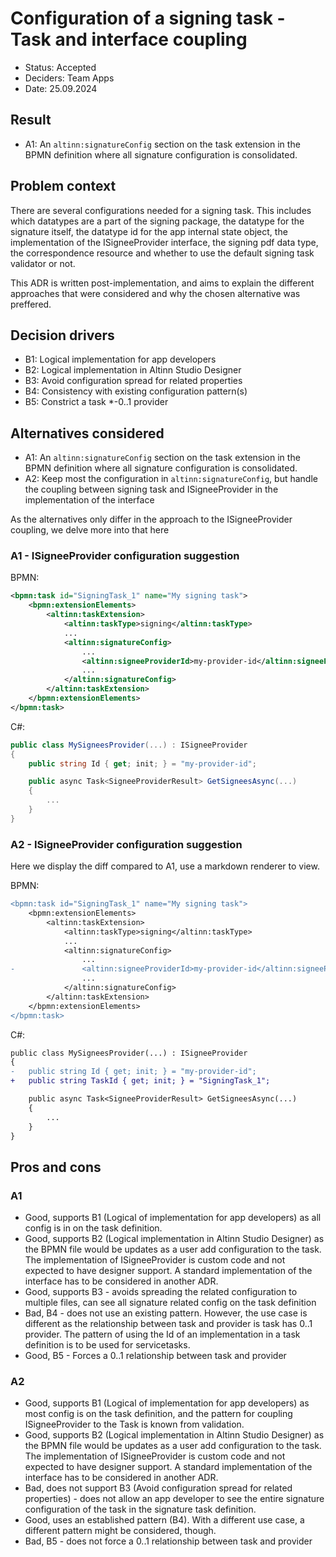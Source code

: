 # Configuration of a signing task - Task and interface coupling

- Status: Accepted
- Deciders: Team Apps
- Date: 25.09.2024

## Result

-   A1: An `altinn:signatureConfig` section on the task extension in the BPMN definition where all signature configuration is consolidated.

## Problem context

There are several configurations needed for a signing task. This includes which datatypes are a part of the signing package, the datatype for the signature itself,
the datatype id for the app internal state object, the implementation of the ISigneeProvider interface, the signing pdf data type, the correspondence resource
and whether to use the default signing task validator or not.

This ADR is written post-implementation, and aims to explain the different approaches that were considered and why the chosen alternative was preffered.

## Decision drivers

-   B1: Logical implementation for app developers
-   B2: Logical implementation in Altinn Studio Designer
-   B3: Avoid configuration spread for related properties
-   B4: Consistency with existing configuration pattern(s)
-   B5: Constrict a task *-0..1 provider

## Alternatives considered

-   A1: An `altinn:signatureConfig` section on the task extension in the BPMN definition where all signature configuration is consolidated.
-   A2: Keep most the configuration in `altinn:signatureConfig`, but handle the coupling between signing task and ISigneeProvider in the implementation of the interface

As the alternatives only differ in the approach to the ISigneeProvider coupling, we delve more into that here

### A1 - ISigneeProvider configuration suggestion

BPMN:
```xml
<bpmn:task id="SigningTask_1" name="My signing task">
    <bpmn:extensionElements>
        <altinn:taskExtension>
            <altinn:taskType>signing</altinn:taskType>
            ...
            <altinn:signatureConfig>
                ...
                <altinn:signeeProviderId>my-provider-id</altinn:signeeProviderId>
                ...
            </altinn:signatureConfig>
        </altinn:taskExtension>
    </bpmn:extensionElements>
</bpmn:task>
```
C#:
```csharp
public class MySigneesProvider(...) : ISigneeProvider
{
    public string Id { get; init; } = "my-provider-id";

    public async Task<SigneeProviderResult> GetSigneesAsync(...)
    {
        ...
    }
}
```

### A2 - ISigneeProvider configuration suggestion

Here we display the diff compared to A1, use a markdown renderer to view.

BPMN:
```diff
<bpmn:task id="SigningTask_1" name="My signing task">
    <bpmn:extensionElements>
        <altinn:taskExtension>
            <altinn:taskType>signing</altinn:taskType>
            ...
            <altinn:signatureConfig>
                ...
-               <altinn:signeeProviderId>my-provider-id</altinn:signeeProviderId>
                ...
            </altinn:signatureConfig>
        </altinn:taskExtension>
    </bpmn:extensionElements>
</bpmn:task>
```
C#:
```diff
public class MySigneesProvider(...) : ISigneeProvider
{
-   public string Id { get; init; } = "my-provider-id";
+   public string TaskId { get; init; } = "SigningTask_1";

    public async Task<SigneeProviderResult> GetSigneesAsync(...)
    {
        ...
    }
}
```

## Pros and cons

### A1

-   Good, supports B1 (Logical of implementation for app developers) as all config is in on the task definition.
-   Good, supports B2 (Logical implementation in Altinn Studio Designer) as the BPMN file would be updates as a user add configuration to the task. The implementation of ISigneeProvider is custom code and not expected to have designer support. A standard implementation of the interface has to be considered in another ADR.
-   Good, supports B3 - avoids spreading the related configuration to multiple files, can see all signature related config on the task definition
-   Bad, B4 - does not use an existing pattern. However, the use case is different as the relationship between task and provider is task has 0..1 provider. The pattern of using the Id of an implementation in a task definition is to be used for servicetasks.
-   Good, B5 - Forces a 0..1 relationship between task and provider

### A2

-   Good, supports B1 (Logical of implementation for app developers) as most config is on the task definition, and the pattern for coupling ISigneeProvider to the Task is known from validation.
-   Good, supports B2 (Logical implementation in Altinn Studio Designer) as the BPMN file would be updates as a user add configuration to the task. The implementation of ISigneeProvider is custom code and not expected to have designer support. A standard implementation of the interface has to be considered in another ADR.
-   Bad, does not support B3 (Avoid configuration spread for related properties) - does not allow an app developer to see the entire signature configuration of the task in the signature task definition.
-   Good, uses an established pattern (B4). With a different use case, a different pattern might be considered, though.
-   Bad, B5 - does not force a 0..1 relationship between task and provider
